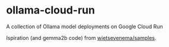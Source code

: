 # ollama-cloud-run
A collection of Ollama model deployments on Google Cloud Run


Ispiration (and gemma2b code) from [wietsevenema/samples](https://github.com/wietsevenema/samples/tree/main/run/ollama-gemma).